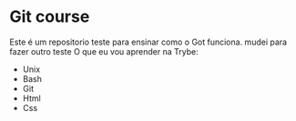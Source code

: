 # Git course
Este é um repositorio teste para ensinar como o Got funciona.
mudei para fazer outro teste
O que eu vou aprender na Trybe:
- Unix
- Bash
- Git
- Html
- Css
